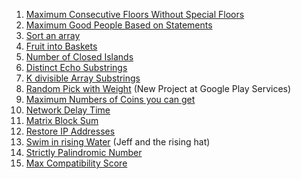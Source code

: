 1. [Maximum Consecutive Floors Without Special Floors]()
2. [Maximum Good People Based on Statements]()
3. [Sort an array](https://leetcode.com/problems/sort-an-array/submissions/882906826/)
4. [Fruit into Baskets]()
5. [Number of Closed Islands]()
6. [Distinct Echo Substrings]()
7. [K divisible Array Substrings]()
8. [Random Pick with Weight]() (New Project at Google Play Services)
9. [Maximum Numbers of Coins you can get]()
10. [Network Delay Time]()
11. [Matrix Block Sum]()
12. [Restore IP Addresses](https://leetcode.com/problems/restore-ip-addresses/submissions/882183296/)
13. [Swim in rising Water]() (Jeff and the rising hat)
14. [Strictly Palindromic Number]()
15. [Max Compatibility Score]()

